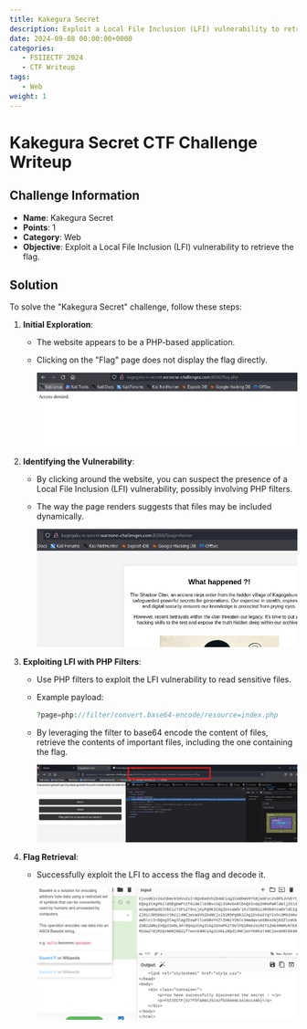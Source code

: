 ```yaml
---
title: Kakegura Secret
description: Exploit a Local File Inclusion (LFI) vulnerability to retrieve the flag.
date: 2024-09-08 00:00:00+0000
categories:
   - FSIIECTF 2024
   - CTF Writeup
tags:
   - Web
weight: 1     
---
```

# Kakegura Secret CTF Challenge Writeup

## Challenge Information
- **Name**: Kakegura Secret
- **Points**: 1
- **Category**: Web
- **Objective**: Exploit a Local File Inclusion (LFI) vulnerability to retrieve the flag.

## Solution
To solve the "Kakegura Secret" challenge, follow these steps:

1. **Initial Exploration**:
   - The website appears to be a PHP-based application.
   - Clicking on the "Flag" page does not display the flag directly.


      ![Flag Denied](<flag defnied.png>)

2. **Identifying the Vulnerability**:
   - By clicking around the website, you can suspect the presence of a Local File Inclusion (LFI) vulnerability, possibly involving PHP filters.
   - The way the page renders suggests that files may be included dynamically.


      ![Potential LFI](<potential lfi.png>)

3. **Exploiting LFI with PHP Filters**:
   - Use PHP filters to exploit the LFI vulnerability to read sensitive files.
   - Example payload:
     ```php
     ?page=php://filter/convert.base64-encode/resource=index.php
     ```
   - By leveraging the filter to base64 encode the content of files, retrieve the contents of important files, including the one containing the flag.


      ![Output of PHP Filter](<output of php filter.png>)

4. **Flag Retrieval**:
   - Successfully exploit the LFI to access the flag and decode it.


      ![Flag](flag.png)

